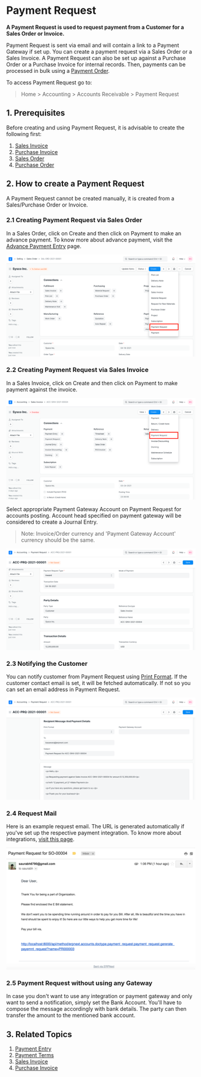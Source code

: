 
# Payment Request


**A Payment Request is used to request payment from a Customer for a Sales Order or Invoice.**


Payment Request is sent via email and will contain a link to a Payment Gateway if set up. You can create a payment request via a Sales Order or a Sales Invoice. A Payment Request can also be set up against a Purchase Order or a Purchase Invoice for internal records. Then, payments can be processed in bulk using a [Payment Order](/docs/en/accounts/payment-order).


To access Payment Request go to:



> 
> Home > Accounting > Accounts Receivable > Payment Request
> 
> 
> 


## 1. Prerequisites


Before creating and using Payment Request, it is advisable to create the following first:


1. [Sales Invoice](/docs/en/accounts/sales-invoice)
2. [Purchase Invoice](/docs/en/accounts/purchase-invoice)
3. [Sales Order](/docs/en/selling/sales-order)
4. [Purchase Order](/docs/en/buying/purchase-order)


## 2. How to create a Payment Request


A Payment Request cannot be created manually, it is created from a Sales/Purchase Order or Invoice.


### 2.1 Creating Payment Request via Sales Order


In a Sales Order, click on Create and then click on Payment to make an advance payment. To know more about advance payment, visit the [Advance Payment Entry](/docs/en/accounts/advance-payment-entry) page.


![Payment Request From Sales Order](/files/payment-request-from-sales-order.png)


### 2.2 Creating Payment Request via Sales Invoice


In a Sales Invoice, click on Create and then click on Payment to make payment against the invoice.


![Payment Request From Sales Invoice](/files/payment-request-from-sales-invoice.png)


Select appropriate Payment Gateway Account on Payment Request for accounts posting. Account head specified on payment gateway will be considered to create a Journal Entry.



> 
> Note: Invoice/Order currency and 'Payment Gateway Account' currency should be the same.
> 
> 
> 


![Payment Request Details](/files/payment-request-details.png)


### 2.3 Notifying the Customer


You can notify customer from Payment Request using [Print Format](/docs/en/setting-up/print/print-format). If the customer contact email is set, it will be fetched automatically. If not so you can set an email address in Payment Request.


![Payment Request Details](/files/payment-request-recipient-details.png)


### 2.4 Request Mail


Here is an example request email. The URL is generated automatically if you've set up the respective payment integration. To know more about integrations, [visit this page](/docs/en/erpnext_integration).


![Payment Request](/files/pr-email.png)


### 2.5 Payment Request without using any Gateway


In case you don't want to use any integration or payment gateway and only want to send a notification, simply set the Bank Account. You'll have to compose the message accordingly with bank details. The party can then transfer the amount to the mentioned bank account.


## 3. Related Topics


1. [Payment Entry](/docs/en/accounts/payment-entry)
2. [Payment Terms](/docs/en/accounts/payment-terms)
3. [Sales Invoice](/docs/en/accounts/sales-invoice)
4. [Purchase Invoice](/docs/en/accounts/purchase-invoice)


